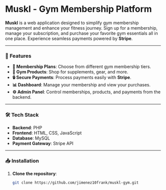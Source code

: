#  **Muskl** - Gym Membership Platform

**Muskl** is a web application designed to simplify gym membership management and enhance your fitness journey. Sign up for a membership, manage your subscription, and purchase your favorite gym essentials all in one place. Experience seamless payments powered by **Stripe**.

---

### 🚀 **Features**

- **💪 Membership Plans**: Choose from different gym membership tiers.
- **🛒 Gym Products**: Shop for supplements, gear, and more.
- **🔒 Secure Payments**: Process payments easily with **Stripe**.
- **📊 Dashboard**: Manage your membership and view your purchases.
- **⚙️ Admin Panel**: Control memberships, products, and payments from the backend.

---

### 🛠 **Tech Stack**

- **Backend**: PHP
- **Frontend**: HTML, CSS, JavaScript
- **Database**: MySQL
- **Payment Gateway**: Stripe API

---

### 📥 **Installation**

1. **Clone the repository**:
   ```bash
   git clone https://github.com/jimenez10frank/muskl-gym.git
